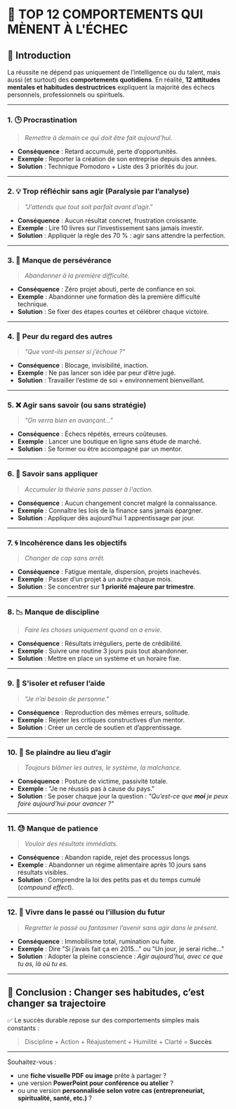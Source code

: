 # 🚫 **TOP 12 COMPORTEMENTS QUI MÈNENT À L'ÉCHEC**

## 🎯 Introduction

La réussite ne dépend pas uniquement de l’intelligence ou du talent, mais aussi (et surtout) des **comportements quotidiens**. En réalité, **12 attitudes mentales et habitudes destructrices** expliquent la majorité des échecs personnels, professionnels ou spirituels.

---

### 1. 🕒 **Procrastination**

> *Remettre à demain ce qui doit être fait aujourd'hui.*

* **Conséquence** : Retard accumulé, perte d’opportunités.
* **Exemple** : Reporter la création de son entreprise depuis des années.
* **Solution** : Technique Pomodoro + Liste des 3 priorités du jour.

---

### 2. 💡 **Trop réfléchir sans agir (Paralysie par l’analyse)**

> *"J’attends que tout soit parfait avant d’agir."*

* **Conséquence** : Aucun résultat concret, frustration croissante.
* **Exemple** : Lire 10 livres sur l’investissement sans jamais investir.
* **Solution** : Appliquer la règle des 70 % : agir sans attendre la perfection.

---

### 3. 🚪 **Manque de persévérance**

> *Abandonner à la première difficulté.*

* **Conséquence** : Zéro projet abouti, perte de confiance en soi.
* **Exemple** : Abandonner une formation dès la première difficulté technique.
* **Solution** : Se fixer des étapes courtes et célébrer chaque victoire.

---

### 4. 👀 **Peur du regard des autres**

> *"Que vont-ils penser si j’échoue ?"*

* **Conséquence** : Blocage, invisibilité, inaction.
* **Exemple** : Ne pas lancer son idée par peur d’être jugé.
* **Solution** : Travailler l’estime de soi + environnement bienveillant.

---

### 5. ❌ **Agir sans savoir (ou sans stratégie)**

> *"On verra bien en avançant..."*

* **Conséquence** : Échecs répétés, erreurs coûteuses.
* **Exemple** : Lancer une boutique en ligne sans étude de marché.
* **Solution** : Se former ou être accompagné par un mentor.

---

### 6. 🧠 **Savoir sans appliquer**

> *Accumuler la théorie sans passer à l'action.*

* **Conséquence** : Aucun changement concret malgré la connaissance.
* **Exemple** : Connaître les lois de la finance sans jamais épargner.
* **Solution** : Appliquer dès aujourd’hui 1 apprentissage par jour.

---

### 7. 🌀 **Incohérence dans les objectifs**

> *Changer de cap sans arrêt.*

* **Conséquence** : Fatigue mentale, dispersion, projets inachevés.
* **Exemple** : Passer d’un projet à un autre chaque mois.
* **Solution** : Se concentrer sur **1 priorité majeure par trimestre**.

---

### 8. 📉 **Manque de discipline**

> *Faire les choses uniquement quand on a envie.*

* **Conséquence** : Résultats irréguliers, perte de crédibilité.
* **Exemple** : Suivre une routine 3 jours puis tout abandonner.
* **Solution** : Mettre en place un système et un horaire fixe.

---

### 9. 🙅 **S'isoler et refuser l’aide**

> *"Je n’ai besoin de personne."*

* **Conséquence** : Reproduction des mêmes erreurs, solitude.
* **Exemple** : Rejeter les critiques constructives d’un mentor.
* **Solution** : Créer un cercle de soutien et d’apprentissage.

---

### 10. 💬 **Se plaindre au lieu d’agir**

> *Toujours blâmer les autres, le système, la malchance.*

* **Conséquence** : Posture de victime, passivité totale.
* **Exemple** : "Je ne réussis pas à cause du pays."
* **Solution** : Se poser chaque jour la question : *"Qu’est-ce que **moi** je peux faire aujourd’hui pour avancer ?"*

---

### 11. 😓 **Manque de patience**

> *Vouloir des résultats immédiats.*

* **Conséquence** : Abandon rapide, rejet des processus longs.
* **Exemple** : Abandonner un régime alimentaire après 10 jours sans résultats visibles.
* **Solution** : Comprendre la loi des petits pas et du temps cumulé (*compound effect*).

---

### 12. 💭 **Vivre dans le passé ou l’illusion du futur**

> *Regretter le passé ou fantasmer l’avenir sans agir dans le présent.*

* **Conséquence** : Immobilisme total, rumination ou fuite.
* **Exemple** : Dire "Si j’avais fait ça en 2015…" ou "Un jour, je serai riche…"
* **Solution** : Adopter la pleine conscience : *Agir aujourd’hui, avec ce que tu as, là où tu es.*

---

## 🏁 Conclusion : Changer ses habitudes, c’est changer sa trajectoire

✅ Le succès durable repose sur des comportements simples mais constants :

> Discipline + Action + Réajustement + Humilité + Clarté = **Succès**

---

Souhaitez-vous :

* une **fiche visuelle PDF ou image** prête à partager ?
* une version **PowerPoint pour conférence ou atelier** ?
* ou une version **personnalisée selon votre cas (entrepreneuriat, spiritualité, santé, etc.)** ?
